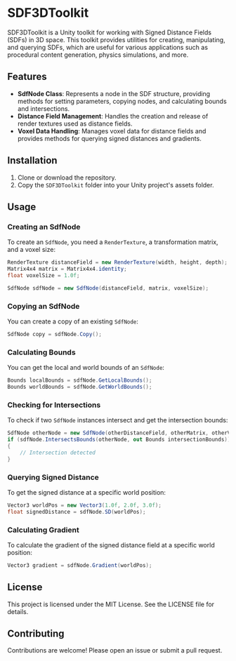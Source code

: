 
# SDF3DToolkit

SDF3DToolkit is a Unity toolkit for working with Signed Distance Fields (SDFs) in 3D space. This toolkit provides utilities for creating, manipulating, and querying SDFs, which are useful for various applications such as procedural content generation, physics simulations, and more.

## Features

- **SdfNode Class**: Represents a node in the SDF structure, providing methods for setting parameters, copying nodes, and calculating bounds and intersections.
- **Distance Field Management**: Handles the creation and release of render textures used as distance fields.
- **Voxel Data Handling**: Manages voxel data for distance fields and provides methods for querying signed distances and gradients.

## Installation

1. Clone or download the repository.
2. Copy the `SDF3DToolkit` folder into your Unity project's assets folder.

## Usage

### Creating an SdfNode

To create an `SdfNode`, you need a `RenderTexture`, a transformation matrix, and a voxel size:


```csharp
RenderTexture distanceField = new RenderTexture(width, height, depth);
Matrix4x4 matrix = Matrix4x4.identity;
float voxelSize = 1.0f;

SdfNode sdfNode = new SdfNode(distanceField, matrix, voxelSize);
```

### Copying an SdfNode

You can create a copy of an existing `SdfNode`:

```csharp
SdfNode copy = sdfNode.Copy();
```

### Calculating Bounds

You can get the local and world bounds of an `SdfNode`:

```csharp
Bounds localBounds = sdfNode.GetLocalBounds();
Bounds worldBounds = sdfNode.GetWorldBounds();
```

### Checking for Intersections

To check if two `SdfNode` instances intersect and get the intersection bounds:

```csharp
SdfNode otherNode = new SdfNode(otherDistanceField, otherMatrix, otherVoxelSize);
if (sdfNode.IntersectsBounds(otherNode, out Bounds intersectionBounds))
{
    // Intersection detected
}
```

### Querying Signed Distance

To get the signed distance at a specific world position:

```csharp
Vector3 worldPos = new Vector3(1.0f, 2.0f, 3.0f);
float signedDistance = sdfNode.SD(worldPos);
```

### Calculating Gradient

To calculate the gradient of the signed distance field at a specific world position:

```csharp
Vector3 gradient = sdfNode.Gradient(worldPos);
```

## License

This project is licensed under the MIT License. See the LICENSE file for details.

## Contributing

Contributions are welcome! Please open an issue or submit a pull request.